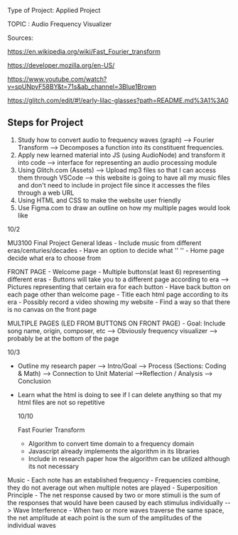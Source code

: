 Type of Project: Applied Project


TOPIC : Audio Frequency Visualizer


Sources:

https://en.wikipedia.org/wiki/Fast_Fourier_transform

https://developer.mozilla.org/en-US/

https://www.youtube.com/watch?v=spUNpyF58BY&t=71s&ab_channel=3Blue1Brown

https://glitch.com/edit/#!/early-lilac-glasses?path=README.md%3A1%3A0



Steps for Project 
-----------------------
1) Study how to convert audio to frequency waves (graph) --> Fourier Transform 
 --> Decomposes a function into its constituent frequencies. 
2) Apply new learned material into JS (using AudioNode) and transform it into code
 --> interface for representing an audio processing module
3) Using Glitch.com (Assets) --> Upload mp3 files so that I can access them through VSCode
--> this website is going to have all my music files and don't need to include in project file 
    since it accesses the files through a web URL
4) Using HTML and CSS to make the website user friendly 
5) Use Figma.com to draw an outline on how my multiple pages would look like



10/2

MU3100 Final Project General Ideas 
    - Include music from different eras/centuries/decades
    - Have an option to decide what     ''          ''
    - Home page decide what era to choose from 
    
FRONT PAGE
    - Welcome page
    - Multiple buttons(at least 6) representing different eras 
    - Buttons will take you to a different page according to era
        --> Pictures representing that certain era for each button
    - Have back button on each page other than welcome page
    - Title each html page according to its era 
    - Possibly record a video showing my website 
    - Find a way so that there is no canvas on the front page



MULTIPLE PAGES (LED FROM BUTTONS ON FRONT PAGE)
    - Goal: Include song name, origin, composer, etc 
        --> Obviously frequency visualizer
        --> probably be at the bottom of the page


10/3 

- Outline my research paper 
    --> Intro/Goal
        --> Process (Sections: Coding & Math) 
            --> Connection to Unit Material 
                -->Reflection / Analysis 
                    --> Conclusion


- Learn what the html is doing to see if I can delete anything
  so that my html files are not so repetitive


  10/10

  Fast Fourier Transform
    - Algorithm to convert time domain to a frequency domain
    - Javascript already implements the algorithm in its libraries 
    - Include in research paper how the algorithm can be utilized 
      although its not necessary 


Music
    - Each note has an established frequency
    - Frequencies combine, they do not average out when multiple notes are played
    - Superposition Principle - The net response caused by two or more stimuli is the sum
      of the responses that would have been caused by each stimulus individually
        --> Wave Interference - When two or more waves traverse the same space, the net 
            amplitude at each point is the sum of the amplitudes of the individual waves

